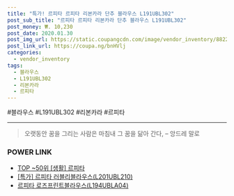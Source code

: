```yaml
--- 
title: "특가! 르피타 르피타 리본카라 단추 블라우스 L191UBL302" 
post_sub_title: "르피타 르피타 리본카라 단추 블라우스 L191UBL302" 
post_money: ₩. 10,230 
post_date: 2020.01.30 
post_img_url: https://static.coupangcdn.com/image/vendor_inventory/8822/050b0fdbea82eb9b73d31d8b4c7895d2db1f80c8e0252d911a402e63de3a.jpg 
post_link_url: https://coupa.ng/bnHVlj 
categories: 
  - vendor_inventory 
tags: 
  - 블라우스 
  - L191UBL302 
  - 리본카라 
  - 르피타 
--- 
```

  #블라우스 #L191UBL302 #리본카라 #르피타 
<hr> 

> 오랫동안 꿈을 그리는 사람은 마침내 그 꿈을 닮아 간다, – 앙드레 말로 


### POWER LINK

* <a href="https://blog.naver.com/an0733/221789756872" target="_blank"> TOP ~50위 [생활] 르피타</a>
* <a href="https://blog.naver.com/santokki14/221790673806" target="_blank">[특가] 르피타 러블리블라우스(L201UBL210)</a>
* <a href="https://blog.naver.com/fasyy4321/221790402679" target="_blank">르피타 로즈프린트블라우스(L194UBLA04)</a>
